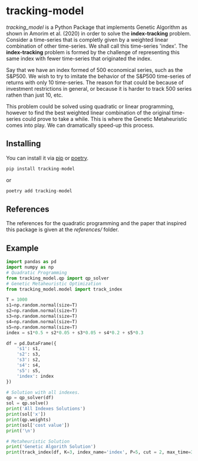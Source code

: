 # tracking-model

_tracking_model_ is a Python Package that implements Genetic Algorithm as shown in Amorim et al. (2020) in order to solve the **index-tracking** problem. Consider a time-series that is completly given by a weighted linear combination of other time-series. We shall call this time-series 'index'. The **index-tracking** problem is formed by the challenge of representing this same index with fewer time-series that originated the index.

Say that we have an index formed of 500 economical series, such as the S&P500. We wish to try to imitate the behavior of the S&P500 time-series of returns with only 10 time-series. The reason for that could be because of investment restrictions in general, or because it is harder to track 500 series rathen than just 10, etc.

This problem could be solved using quadratic or linear programming, however to find the best weighted linear combination of the original time-series could prove to take a while. This is where the Genetic Metaheuristic comes into play. We can dramatically speed-up this process.

## Installing

You can install it via [pip](https://pip.pypa.io/en/stable/getting-started/) or [poetry](https://python-poetry.org/).

```python
pip install tracking-model
```

or 

```python
poetry add tracking-model
```

## References 

The references for the quadratic programming and the paper that inspired this package is given at the _references/_ folder. 

## Example

```python
import pandas as pd
import numpy as np
# Quadratic Programming 
from tracking_model.qp import qp_solver
# Genetic Metaheuristic Optimization
from tracking_model.model import track_index

T = 1000
s1=np.random.normal(size=T)
s2=np.random.normal(size=T)
s3=np.random.normal(size=T)
s4=np.random.normal(size=T)
s5=np.random.normal(size=T) 
index = s1*0.5 + s2*0.05 + s3*0.05 + s4*0.2 + s5*0.3

df = pd.DataFrame({
    's1': s1,
    's2': s3,
    's3': s2,
    's4': s4,
    's5': s5,
    'index': index
})

# Solution with all indexes.
qp = qp_solver(df)
sol = qp.solve()
print('All Indexes Solutions')
print(sol['x'])
print(qp.weights)
print(sol['cost value'])
print('\n')

# Metaheuristic Solution
print('Genetic Algorith Solution')
print(track_index(df, K=3, index_name='index', P=5, cut = 2, max_time=3))
```
